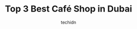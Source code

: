 ---
layout: ampstory
image: https://i0.wp.com/ws.aproinov.com/wp-content/uploads/2025/02/Cover-Top-3-Best-Cafe-Shop-in-Dubai.jpg?resize=720,1280
author: techidn
featured: true
description: Dubai operates a thriving café industry that provides excellent coffee selection along with gourmet food choices in a warm experience. Here are three must-visit spots!
title: Top 3 Best Café Shop in Dubai
cover:
   title: Top 3 Best Café Shop in Dubai
   subtitle: 
   background: https://ws.aproinov.com/wp-content/uploads/2025/02/Cover-Top-3-Best-Cafe-Shop-in-Dubai.jpg

pages:
 - layout: thirds
   top: <h1>1. Caffeine and Culture Cafe</h1>
   middle: "<p>The café serves excellent coffee with vegan selections while offering outdoor seating and free Wireless Internet access during any daytime hours.</p>"
   background: https://lh3.googleusercontent.com/p/AF1QipOebaqvoZC2nkOQWsWyJXRUjLjJ1PVv_gLAgu68=w1920-h1080
   backgroundblur: true
   textcolor: "#ffffff"
 - layout: thirds
   top: <h1>2. Risen Café and Artisanal Bakery, Jumeriah Village Circle</h1>
   middle: "<p>The breakfast and coffee break destination Risen provides high-quality coffee along with fresh sandwiches and famous croffles that draw customers throughout the day.</p>"
   background: https://lh3.googleusercontent.com/p/AF1QipOq22ApEvdIg8cJx3tWkRuvUiqpkjBahurh_dyC=w1920-h1080
   backgroundblur: true
   textcolor: "#ffffff"
 - layout: thirds
   top: <h1>3. Americano Café & Lounge</h1>
   middle: "<p>The café serves vegetarian-friendly foods while providing excellent coffee that makes it an excellent place for brunch meetings or casual gatherings.</p>"
   background: https://dynamic-media-cdn.tripadvisor.com/media/photo-o/2b/f9/27/ba/caption.jpg?w=1000&h=-1&s=1
   backgroundblur: true
   textcolor: "#ffffff"
 - layout: thirds
   top: <h1>Why They Stand Out</h1>
   middle: "<p>The combination of exceptional coffee quality with delicious food and pleasant environment makes these Dubai cafes the top choices in town.</p>"
   background: https://thehuntr-prod.s3.me-central-1.amazonaws.com/places/230/gallery/mokha-1450-coffee-lounge-dubai-p-2-20754.jpeg
   backgroundblur: true
   textcolor: "#ffffff"

---